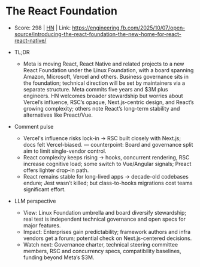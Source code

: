 # The React Foundation

- Score: 298 | [HN](https://news.ycombinator.com/item?id=45524624) | Link: https://engineering.fb.com/2025/10/07/open-source/introducing-the-react-foundation-the-new-home-for-react-react-native/

- TL;DR
  - Meta is moving React, React Native and related projects to a new React Foundation under the Linux Foundation, with a board spanning Amazon, Microsoft, Vercel and others. Business governance sits in the foundation; technical direction will be set by maintainers via a separate structure. Meta commits five years and $3M plus engineers. HN welcomes broader stewardship but worries about Vercel’s influence, RSC’s opaque, Next.js-centric design, and React’s growing complexity; others note React’s long-term stability and alternatives like Preact/Vue.

- Comment pulse
  - Vercel's influence risks lock-in → RSC built closely with Next.js; docs felt Vercel-biased. — counterpoint: Board and governance split aim to limit single-vendor control.
  - React complexity keeps rising → hooks, concurrent rendering, RSC increase cognitive load; some switch to Vue/Angular signals; Preact offers lighter drop-in path.
  - React remains stable for long-lived apps → decade-old codebases endure; Jest wasn’t killed; but class-to-hooks migrations cost teams significant effort.

- LLM perspective
  - View: Linux Foundation umbrella and board diversify stewardship; real test is independent technical governance and open specs for major features.
  - Impact: Enterprises gain predictability; framework authors and infra vendors get a forum; potential check on Next.js-centered decisions.
  - Watch next: Governance charter, technical steering committee members, RSC and concurrency specs, compatibility baselines, funding beyond Meta’s $3M.
